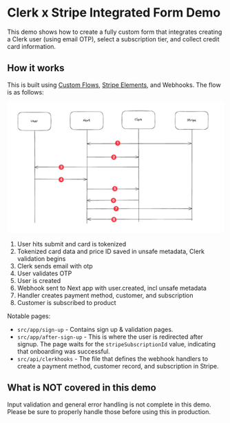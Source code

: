 # Clerk x Stripe Integrated Form Demo

This demo shows how to create a fully custom form that integrates creating a Clerk user (using email OTP), select a subscription tier, and collect credit card information.

## How it works

This is built using [Custom Flows](https://clerk.com/docs/custom-flows/overview), [Stripe Elements](https://stripe.com/payments/elements), and Webhooks. The flow is as follows:

![](./flow.png)

1. User hits submit and card is tokenized
2. Tokenized card data and price ID saved in unsafe metadata, Clerk validation begins
3. Clerk sends email with otp
4. User validates OTP
5. User is created
6. Webhook sent to Next app with user.created, incl unsafe metadata
7. Handler creates payment method, customer, and subscription
8. Customer is subscribed to product

Notable pages:

- `src/app/sign-up` - Contains sign up & validation pages.
- `src/app/after-sign-up` - This is where the user is redirected after signup. The page waits for the `stripeSubscriptionId` value, indicating that onboarding was successful.
- `src/api/clerkhooks` - The file that defines the webhook handlers to create a payment method, customer record, and subscription in Stripe.

## What is NOT covered in this demo

Input validation and general error handling is not complete in this demo. Please be sure to properly handle those before using this in production.